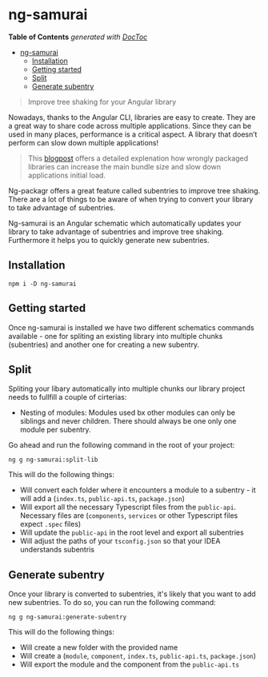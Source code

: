 # ng-samurai

<!-- START doctoc generated TOC please keep comment here to allow auto update -->
<!-- DON'T EDIT THIS SECTION, INSTEAD RE-RUN doctoc TO UPDATE -->

**Table of Contents** _generated with [DocToc](https://github.com/thlorenz/doctoc)_

- [ng-samurai](#ng-samurai)
  - [Installation](#installation)
  - [Getting started](#getting-started)
  - [Split](#split)
  - [Generate subentry](#generate-subentry)

<!-- END doctoc generated TOC please keep comment here to allow auto update -->

> Improve tree shaking for your Angular library

Nowadays, thanks to the Angular CLI, libraries are easy to create. They are a great way to share code across multiple applications.
Since they can be used in many places, performance is a critical aspect. A library that doesn’t perform can slow down multiple applications!

> This [blogpost](https://medium.com/angular-in-depth/improve-spa-performance-by-splitting-your-angular-libraries-in-multiple-chunks-8c68103692d0) offers a detailed explenation how wrongly packaged libraries can increase the main bundle size and slow down applications initial load.

Ng-packagr offers a great feature called subentries to improve tree shaking. There are a lot of things to be aware of
when trying to convert your library to take advantage of subentries.

Ng-samurai is an Angular schematic which automatically updates your library to take advantage of subentries and improve
tree shaking. Furthermore it helps you to quickly generate new subentries.

## Installation

```
npm i -D ng-samurai
```

## Getting started

Once ng-samurai is installed we have two different schematics commands available - one for spliting an existing library
into multiple chunks (subentries) and another one for creating a new subentry.

## Split

Spliting your libary automatically into multiple chunks our library project needs to fullfill a couple of cirterias:

- Nesting of modules: Modules used bx other modules can only be siblings and never children. There should always be one
  only one module per subentry.

Go ahead and run the following command in the root of your project:

```
ng g ng-samurai:split-lib
```

This will do the following things:

- Will convert each folder where it encounters a module to a subentry - it will add a (`index.ts`, `public-api.ts`, `package.json`)
- Will export all the necessary Typescript files from the `public-api`. Necessary files are (`components`, `services` or other Typescript files expect `.spec` files)
- Will update the `public-api` in the root level and export all subentries
- Will adjust the paths of your `tsconfig.json` so that your IDEA understands subentris

## Generate subentry

Once your library is converted to subentries, it's likely that you want to add new subentries. To do so, you can run
the following command:

```
ng g ng-samurai:generate-subentry
```

This will do the following things:

- Will create a new folder with the provided name
- Will create a (`module`, `component`, `index.ts`, `public-api.ts`, `package.json`)
- Will export the module and the component from the `public-api.ts`
